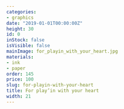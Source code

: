 ```yaml
---
categories:
- graphics
date: "2019-01-01T00:00:00Z"
height: 30
id: 0
inStock: false
isVisible: false
mainImage: for_playin_with_your_heart.jpg
materials:
- ink
- paper
order: 145
price: 100
slug: for-playin-with-your-heart
title: For play’in with your heart
width: 21
---
```


